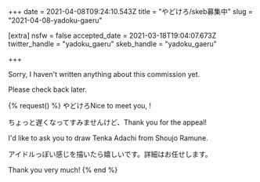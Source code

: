 +++
date = 2021-04-08T09:24:10.543Z
title = "やどけろ/skeb募集中"
slug = "2021-04-08-yadoku-gaeru"

[extra]
nsfw = false
accepted_date = 2021-03-18T19:04:07.673Z
twitter_handle = "yadoku_gaeru"
skeb_handle = "yadoku_gaeru"

+++

Sorry, I haven't written anything about this commission yet.

Please check back later.

{% request() %}
やどけろNice to meet you, <TODO>!

ちょっと遅くなってすみませんけど、Thank you for the appeal!

I'd like to ask you to draw Tenka Adachi from Shoujo Ramune.

アイドルっぽい感じを描いたら嬉しいです。詳細はお任せします。

Thank you very much!
{% end %}

